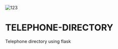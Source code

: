 ![123](https://i.ytimg.com/vi/A9WLOjUHEro/maxresdefault.jpg)
# TELEPHONE-DIRECTORY

Telephone directory using flask
